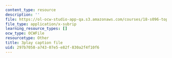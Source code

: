 ```yaml
---
content_type: resource
description: ''
file: https://ol-ocw-studio-app-qa.s3.amazonaws.com/courses/18-s096-topics-in-mathematics-with-applications-in-finance-fall-2013/297b7058a74307e5e82f830a2f4f10f6_ro07evEWbCE.srt
file_type: application/x-subrip
learning_resource_types: []
ocw_type: OCWFile
resourcetype: Other
title: 3play caption file
uid: 297b7058-a743-07e5-e82f-830a2f4f10f6
---
```

